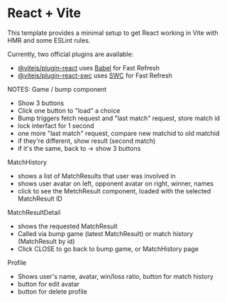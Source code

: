 # React + Vite

This template provides a minimal setup to get React working in Vite with HMR and some ESLint rules.

Currently, two official plugins are available:

- [@vitejs/plugin-react](https://github.com/vitejs/vite-plugin-react/blob/main/packages/plugin-react/README.md) uses [Babel](https://babeljs.io/) for Fast Refresh
- [@vitejs/plugin-react-swc](https://github.com/vitejs/vite-plugin-react-swc) uses [SWC](https://swc.rs/) for Fast Refresh

NOTES:
Game / bump  component
- Show 3 buttons
- Click one button to "load" a choice
- Bump triggers fetch request and "last match" request, store match id
- lock interfact for 1 second
- one more "last match" request, compare new matchid to old matchid
- if they're different, show result (second match)
- if it's the same, back to -> show 3 buttons

MatchHistory
- shows a list of MatchResults that user was involved in
- shows user avatar on left, opponent avatar on right, winner, names
- click to see the MetchResult component, loaded with the selected MatchResult ID

MatchResultDetail
- shows the requested MatchResult
- Called via bump game (latest MatchResult) or match history (MatchResult by id)
- Click CLOSE to go back to bump game, or MatchHistory page

Profile
- Shows user's name, avatar, win/loss ratio, button for match history
- button for edit avatar
- button for delete profile
